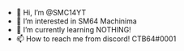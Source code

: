 - 👋 Hi, I’m @SMC14YT
- 👀 I’m interested in SM64 Machinima
- 🌱 I’m currently learning NOTHING!
- 📫 How to reach me from discord! CTB64#0001

<!---
SMC14YT/SMC14YT is a ✨ special ✨ repository because its `README.md` (this file) appears on your GitHub profile.
You can click the Preview link to take a look at your changes.
--->
